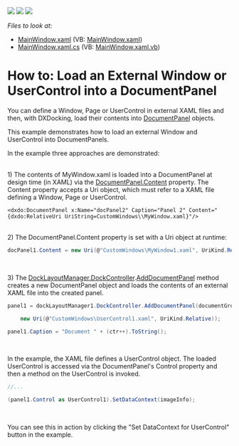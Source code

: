 <!-- default badges list -->
![](https://img.shields.io/endpoint?url=https://codecentral.devexpress.com/api/v1/VersionRange/128643691/21.1.5%2B)
[![](https://img.shields.io/badge/Open_in_DevExpress_Support_Center-FF7200?style=flat-square&logo=DevExpress&logoColor=white)](https://supportcenter.devexpress.com/ticket/details/E2410)
[![](https://img.shields.io/badge/📖_How_to_use_DevExpress_Examples-e9f6fc?style=flat-square)](https://docs.devexpress.com/GeneralInformation/403183)
<!-- default badges end -->
<!-- default file list -->
*Files to look at*:

* [MainWindow.xaml](./CS/DocumentPanel_Content/MainWindow.xaml) (VB: [MainWindow.xaml](./VB/DocumentPanel_Content/MainWindow.xaml))
* [MainWindow.xaml.cs](./CS/DocumentPanel_Content/MainWindow.xaml.cs) (VB: [MainWindow.xaml.vb](./VB/DocumentPanel_Content/MainWindow.xaml.vb))
<!-- default file list end -->
# How to: Load an External Window or UserControl into a DocumentPanel


<p>You can define a Window, Page or UserControl in external XAML files and then, with DXDocking, load their contents into <a href="https://documentation.devexpress.com/#WPF/clsDevExpressXpfDockingDocumentPaneltopic">DocumentPanel</a> objects.</p>
<p>This example demonstrates how to load an external Window and UserControl into DocumentPanels.</p>
<p>In the example three approaches are demonstrated:<br><br></p>
<p>1) The contents of MyWindow.xaml is loaded into a DocumentPanel at design time (in XAML) via the <a href="https://documentation.devexpress.com/#WPF/DevExpressXpfDockingContentItem_Contenttopic">DocumentPanel.Content</a> property. The Content property accepts a Uri object, which must refer to a XAML file defining a Window, Page or UserControl.</p>


```xaml
<dxdo:DocumentPanel x:Name="docPanel2" Caption="Panel 2" Content="{dxdo:RelativeUri UriString=CustomWindows\\MyWindow.xaml}"/>
```


<p><br>2) The DocumentPanel.Content property is set with a Uri object at runtime:</p>


```cs
docPanel1.Content = new Uri(@"CustomWindows\MyWindow1.xaml", UriKind.Relative);
```


<p> </p>
<p>3) The <a href="https://documentation.devexpress.com/#WPF/DevExpressXpfDockingDockLayoutManager_DockControllertopic">DockLayoutManager.DockController</a>.<a href="https://documentation.devexpress.com/#WPF/DevExpressXpfDockingDockControllerBase_AddDocumentPaneltopic">AddDocumentPanel</a> method creates a new DocumentPanel object and loads the contents of an external XAML file into the created panel. </p>


```cs
panel1 = dockLayoutManager1.DockController.AddDocumentPanel(documentGroup1,

    new Uri(@"CustomWindows\UserControl1.xaml", UriKind.Relative));

panel1.Caption = "Document " + (ctr++).ToString();
```


<br>
<p>In the example, the XAML file defines a UserControl object. The loaded UserControl is accessed via the DocumentPanel's Control property and then a method on the UserControl is invoked.</p>


```cs
//...

(panel1.Control as UserControl1).SetDataContext(imageInfo);
```


<br>
<p>You can see this in action by clicking the "Set DataContext for UserControl" button in the example.</p>

<br/>


